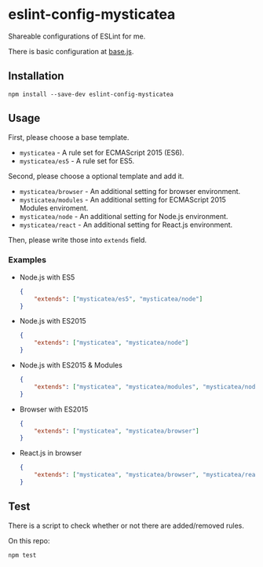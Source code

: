 # eslint-config-mysticatea

Shareable configurations of ESLint for me.

There is basic configuration at [base.js](./base.js).

## Installation

```
npm install --save-dev eslint-config-mysticatea
```

## Usage

First, please choose a base template.

- `mysticatea` - A rule set for ECMAScript 2015 (ES6).
- `mysticatea/es5` - A rule set for ES5.

Second, please choose a optional template and add it.

- `mysticatea/browser` - An additional setting for browser environment.
- `mysticatea/modules` - An additional setting for ECMAScript 2015 Modules enviroment.
- `mysticatea/node` - An additional setting for Node.js environment.
- `mysticatea/react` - An additional setting for React.js environment.

Then, please write those into `extends` field.

### Examples

- Node.js with ES5

  ```json
  {
      "extends": ["mysticatea/es5", "mysticatea/node"]
  }
  ```

- Node.js with ES2015

  ```json
  {
      "extends": ["mysticatea", "mysticatea/node"]
  }
  ```

- Node.js with ES2015 & Modules

  ```json
  {
      "extends": ["mysticatea", "mysticatea/modules", "mysticatea/node"]
  }
  ```

- Browser with ES2015

  ```json
  {
      "extends": ["mysticatea", "mysticatea/browser"]
  }
  ```

- React.js in browser

  ```json
  {
      "extends": ["mysticatea", "mysticatea/browser", "mysticatea/react"]
  }
  ```

## Test

There is a script to check whether or not there are added/removed rules.

On this repo:

```
npm test
```
